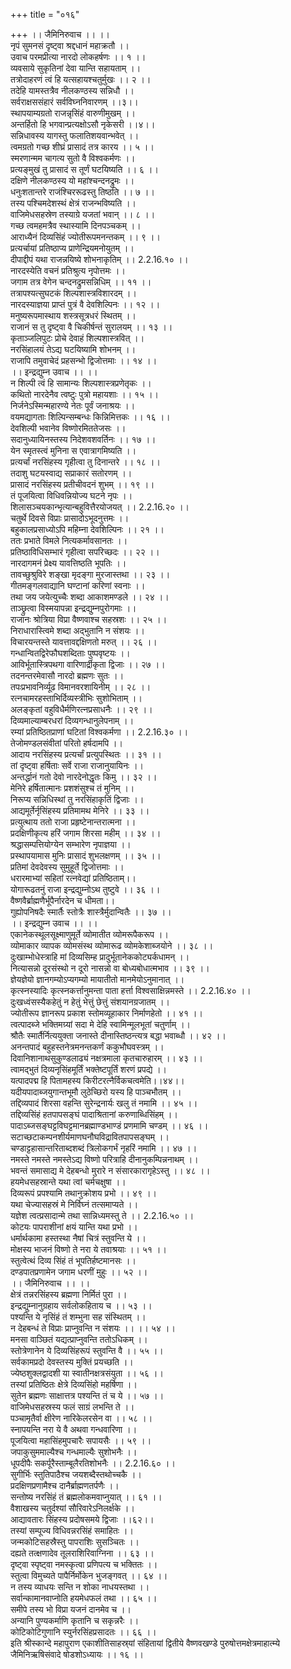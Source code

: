 +++
title = "०१६"

+++
।। जैमिनिरुवाच ।। ।।  
नृपं सुमनसं दृष्ट्वा श्रद्दधानं महाक्रतौ ।।  
उवाच परमप्रीत्या नारदो लोकहर्षणः ।। १ ।।  
व्यवसाये सुकृतिनां देवा यान्ति सहायताम् ।।  
तत्रोदाहरणं त्वं हि यत्सहायश्चतुर्मुखः ।। २ ।।  
तदेहि यामस्तत्रैव नीलकण्ठस्य सन्निधौ ।।  
सर्वराक्षससंहारं सर्वविघ्ननिवारणम् ।।३।।  
स्थापयाम्यग्रतो राजन्नृसिंहं वारुणीमुखम् ।।  
अन्तर्हितो हि भगवान्प्रत्यक्षोऽसौ नृकेसरी ।।४।।  
सन्निधावस्य यागस्तु फलातिशयवान्भवेत् ।।  
त्वमग्रतो गच्छ शीघ्रं प्रासादं तत्र कारय ।। ५ ।।  
स्मरणान्मम चागत्य सुतो वै विश्वकर्मणः ।।  
प्रत्यङ्मुखं तु प्रासादं स तूर्णं घटयिष्यति ।। ६ ।।  
दक्षिणे नीलकण्ठस्य यो महांश्चन्दनद्रुमः ।।  
धनुःशतान्तरे राजंश्चिररूढस्तु तिष्ठति ।। ७ ।।  
तस्य पश्चिमदेशस्थं क्षेत्रं राजन्भविष्यति ।।  
वाजिमेधसहस्रेण तस्याग्रे यजतां भवान् ।। ८ ।।  
गच्छ त्वमहमत्रैव स्थास्यामि दिनपञ्चकम् ।।  
आराध्यैनं दिव्यसिंहं ज्योतीरूपमनन्तकम् ।। ९ ।।  
प्रत्यर्चायां प्रतिष्ठाप्य प्राणेन्द्रियमनोयुतम् ।।  
दीपाद्दीपं यथा राजन्नयिष्ये शोभनाकृतिम् ।। 2.2.16.१० ।।  
नारदस्येति वचनं प्रतिश्रुत्य नृपोत्तमः ।।  
जगाम तत्र वेगेन चन्दनद्रुमसन्निधिम् ।। ११ ।।  
तत्रापश्यत्सुघटकं शिल्पशास्त्रविशारदम् ।।  
नारदस्याज्ञया प्राप्तं पुत्रं वै देवशिल्पिनः ।। १२ ।।  
मनुष्यरूपमास्थाय शस्त्रसूत्रधरं स्थितम् ।।  
राजानं स तु दृष्ट्वा वै चिकीर्षन्तं सुरालयम् ।। १३ ।।  
कृताञ्जलिपुटः प्रोचे देवाहं शिल्पशास्त्रवित् ।।  
नरसिंहालयं तेऽद्य घटयिष्यामि शोभनम् ।।  
राजापि तमुवाचेदं प्रहसन्भो द्विजोत्तमाः ।। १४ ।।  
।। इन्द्रद्युम्न उवाच ।। ।।  
न शिल्पी त्वं हि सामान्यः शिल्पशास्त्रप्रणेतृकः ।।  
कथितो नारदेनैव त्वष्टुः पुत्रो महायशाः ।। १५ ।।  
निर्जनेऽस्मिन्महारण्ये नेतः पूर्वं जनाश्रयः ।।  
वयमद्यागताः शिल्पिन्सम्बन्धः किन्निमित्तकः ।। १६ ।।  
देवशिल्पी भवानेव विष्णोरमिततेजसः ।।  
सदानुध्यायिनस्तस्य निदेशवशवर्तिनः ।। १७ ।।  
येन स्मृतस्त्वं मुनिना स एवात्रागमिष्यति ।।  
प्रत्यर्चां नरसिंहस्य गृहीत्वा तु दिनान्तरे ।। १८ ।।  
तदाशु घटयस्वाद्य सप्राकारं सतोरणम् ।।  
प्रासादं नरसिंहस्य प्रतीचीवदनं शुभम् ।। १९ ।।  
तं पूजयित्वा विधिवन्नियोज्य घटने नृपः ।।  
शिलासञ्चयकान्भृत्यान्बहुवित्तैरयोजयत् ।। 2.2.16.२० ।।  
चतुर्थे दिवसे विप्राः प्रासादोऽभूदनुत्तमः ।।  
बहुकालप्रसाध्योऽपि महिम्ना देवशिल्पिनः ।। २१ ।।  
ततः प्रभाते विमले नित्यकर्मावसानतः ।।  
प्रतिष्ठाविधिसम्भारं गृहीत्वा सपरिच्छदः ।। २२ ।।  
नारदागमनं प्रेक्ष्य यावत्तिष्ठति भूपतिः ।।  
तावच्छुश्रुविरे शङ्खा मृदङ्गा मुरजास्तथा ।। २३ ।।  
गीतमङ्गलवाद्यानि घण्टानां करिणां स्वनाः ।।  
तथा जय जयेत्युच्चैः शब्दा आकाशमण्डले ।। २४ ।।  
ताञ्छ्रुत्वा विस्मयापन्ना इन्द्रद्युम्नपुरोगमाः ।।  
राजानः श्रोत्रिया विप्रा वैष्णवाश्च सहस्रशः ।। २५ ।।  
निराधारास्त्विमे शब्दा अद्भुतानि न संशयः ।।  
विचारयन्तस्ते यावत्तावद्दक्षिणतो मरुत् ।। २६ ।।  
गन्धान्वितद्विरेफौघशब्दिताः पुष्पवृष्टयः ।।  
आविर्भूतास्त्रिपथगा वारिणार्द्रीकृता द्विजाः ।। २७ ।।  
तदनन्तरमेवासौ नारदो ब्रह्मणः सुतः ।।  
तपःप्रभावनिर्व्यूढ विमानवरशायिनीम् ।। २८ ।।  
रत्नचामरहस्ताभिर्दिव्यस्त्रीभिः सुशोभिताम् ।।  
अलङ्कृतां वहुविधैर्मणिरत्नप्रसाधनैः ।। २९ ।।  
दिव्यमाल्याम्बरधरां दिव्यगन्धानुलेपनाम् ।।  
रम्यां प्रतिष्ठितप्राणां घटितां विश्वकर्मणा ।। 2.2.16.३० ।।  
तेजोमण्डलसंवीतां परितो हर्षदामपि ।।  
आदाय नरसिंहस्य प्रत्यर्चां प्रत्युपस्थितः ।। ३१ ।।  
तां दृष्ट्वा हर्षिताः सर्वे राजा राजानुयायिनः ।।  
अन्तर्द्धानं गतो देवो नारदेनोद्धृतः किमु ।। ३२ ।।  
मेनिरे हर्षितात्मानः प्रशशंसुश्च तं मुनिम् ।।  
निरूप्य सन्निधिस्थां तु नरसिंहाकृतिं द्विजाः ।।  
आद्यमूर्तेर्नृसिंहस्य प्रतिमामथ मेनिरे ।। ३३ ।।  
प्रत्युत्थाय ततो राजा प्रहृष्टेनान्तरात्मना ।।  
प्रदक्षिणीकृत्य हरिं जगाम शिरसा महीम् ।। ३४ ।।  
श्रद्धासम्पत्तियोग्येन सम्भारेण नृपाज्ञया ।।  
प्रस्थापयामास मुनिः प्रासादं शुभलक्षणम् ।। ३५ ।।  
प्रतिमां देवदेवस्य सुमुहूर्ते द्विजोत्तमाः ।।  
धरारमाभ्यां सहितां रत्नवेद्यां प्रतिष्ठिताम्।।  
योगारूढतनुं राजा इन्द्रद्युम्नोऽथ तुष्टुवे ।। ३६ ।।  
वैष्णवैर्ब्राह्मणैर्भूपैर्नारदेन च धीमता।।  
गुह्योपनिषदैः स्मार्तैः स्तोत्रैः शास्त्रैर्मुदान्वितैः ।। ३७ ।।  
।। इन्द्रद्युम्न उवाच ।। ।।  
एकानेकस्थूलसूक्ष्माणुमूर्ते व्योमातीत व्योमरूपैकरूप ।।  
व्योमाकार व्यापक व्योमसंस्थ व्योमारूढ व्योमकेशाब्जयोने ।। ३८ ।।  
दुःखाम्भोधेस्त्राहि मां दिव्यसिम्ह प्रादुर्भूतानेककोट्यर्कधामन् ।।  
नित्यासन्नो दूरसंस्थो न दूरो नासन्नो वा बोध्यबोधात्मभाव ।। ३९ ।।  
ज्ञेयज्ञेयो ज्ञानगम्योऽप्यगम्यो मायातीतो मानमेयोऽनुमानात् ।।  
कृत्स्नस्यादिः कृत्स्नकर्त्तानुमन्ता पाता हर्त्ता विश्वसाक्षिन्नमस्ते ।। 2.2.16.४० ।।  
दुःखध्वंसस्यैकहेतुं न हेतुं भेत्तुं छेत्तुं संशयानग्रजातम् ।।  
ज्योतीरूप ज्ञानरूप प्रकाश स्तोमव्यूहाकार निर्माणहेतो ।। ४१ ।।  
त्वत्पादब्जे भक्तिमग्र्यां सदा मे देहि स्वामिन्मूलभूतां चतुर्णाम् ।।  
श्रौतैः स्मार्तैर्नित्ययुक्ता जनास्ते दीनास्तिष्ठन्त्यत्र बद्धा भवाब्धौ ।। ४२ ।।  
अनन्तपादं बहुहस्तनेत्रमनन्तकर्णं ककुभौघवस्त्रम् ।।  
दिवानिशानाथसुकुण्डलाढ्यं नक्षत्रमाला कृतचारुहारम् ।। ४३ ।।  
त्वामद्भुतं दिव्यनृसिंहमूर्तिं भक्तेष्टपूर्तिं शरणं प्रपद्ये ।।  
यत्पादपद्म हि पितामहस्य किरीटरत्नैर्विकचत्वमेति।।४४।।  
यदीयपादाब्जयुगान्तभूमौ लुठेच्छिरो यस्य हि पाञ्चभौतम् ।।  
तद्दिव्यपादं शिरसा वहन्ति सुरेन्द्रनार्यः खलु तं नमामि ।। ४५ ।।  
तद्दिव्यसिंहं हतपापसङ्घं पादाश्रितानां करुणाब्धिसिंहम् ।।  
पादाऽब्जसङ्घट्टविघट्टमानब्रह्माण्डभाण्डं प्रणमामि चण्डम् ।। ४६ ।।  
सटाच्छटाकम्पनशीर्यमाणघनौघविद्रावितपापसङ्घम् ।।  
चण्डाट्टहासान्तरिताब्दशब्दं त्रिलोकगर्भं नृहरिं नमामि ।। ४७ ।।  
नमस्ते नमस्ते नमस्तेऽद्य विष्णो परित्राहि दीनानुकम्पिन्ननाथम् ।।  
भवन्तं समासाद्य मे देहबन्धो मुरारे न संसारकारागृहेऽस्तु ।। ४८ ।।  
हयमेधसहस्रान्ते यथा त्वां चर्मचक्षुषा ।।  
दिव्यरूपं प्रपश्यामि तथानुक्रोशय प्रभो ।। ४९ ।।  
यथा चेज्यासहस्रं मे निर्विघ्नं तत्समाप्यते ।।  
यज्ञेश त्वत्प्रसादान्मे तथा सान्निध्यमस्तु ते ।। 2.2.16.५० ।।  
कोटयः पापराशीनां क्षयं यान्ति यथा प्रभो ।।  
धर्मार्थकामा हस्तस्था नैषां चित्रं स्तुवन्ति ये ।।  
मोक्षस्य भाजनं विष्णो ते नरा ये तवाश्रयाः ।। ५१ ।।  
स्तुत्वेत्थं दिव्य सिंहं तं भूपतिर्हष्टमानसः ।।  
दण्डपातप्रणामेन जगाम धरणीं मुहुः ।। ५२ ।।  
।। जैमिनिरुवाच ।। ।।  
क्षेत्रं तन्नरसिंहस्य ब्रह्मणा निर्मितं पुरा ।।  
इन्द्रद्युम्नानुग्रहाय सर्वलोकहिताय च ।। ५३ ।।  
पश्यन्ति ये नृसिंहं तं शम्भुना सह संस्थितम् ।।  
न देहबन्धं ते विप्राः प्राप्नुवन्ति न संशयः ।। ।। ५४ ।।  
मनसा वाञ्छितं यद्यत्प्राप्नुवन्ति ततोऽधिकम् ।।  
स्तोत्रेणानेन ये दिव्यसिंहरूपं स्तुवन्ति वै ।। ५५ ।।  
सर्वकामप्रदो देवस्तस्य मुक्तिं प्रयच्छति ।।  
ज्येष्ठशुक्लद्वादशी या स्वातीनक्षत्रसंयुता ।। ५६ ।।  
तस्यां प्रतिष्ठितः क्षेत्रे दिव्यसिंहो महर्षिणा ।।  
सुतेन ब्रह्मणः साक्षात्तत्र पश्यन्ति तं च ये ।। ५७ ।।  
वाजिमेधसहस्रस्य फलं साग्रं लभन्ति ते ।।  
पञ्चामृतैर्वा क्षीरेण नारिकेलरसेन वा ।। ५८ ।।  
स्नापयन्ति नरा ये वै अथवा गन्धवारिणा ।।  
पूजयित्वा महासिंहमुपचारैः सपायसैः ।। ५९ ।।  
जपाकुसुममाल्यैश्च गन्धमाल्यैः सुशोभनैः ।।  
धूपदीपैः सकर्पूरैस्ताम्बूलैरतिशोभनैः ।। 2.2.16.६० ।।  
सुगीर्भिः स्तुतिपाठैश्च जयशब्दैस्तथोच्चकै ।।  
प्रदक्षिणप्रणामैश्च दानैर्ब्राह्मणतर्पणैः ।।  
सन्तोष्य नरसिंहं तं ब्रह्मलोकमवाप्नुयात् ।। ६१ ।।  
वैशाखस्य चतुर्दश्यां सौरिवारेऽनिलर्क्षके ।।  
आद्यावतारः सिंहस्य प्रदोषसमये द्विजाः ।।६२।।  
तस्यां सम्पूज्य विधिवन्नरसिंहं समाहितः ।।  
जन्मकोटिसहस्रैस्तु पापराशिः सुसञ्चितः ।।  
दह्यते तत्क्षणादेव तूलराशिरिवाग्निना ।। ६३ ।।  
दृष्ट्वा स्पृष्ट्वा नमस्कृत्वा प्रणिपत्य च भक्तितः ।।  
स्तुत्वा विमुच्यते पापैर्निर्मोकेन भुजङ्गवत् ।। ६४ ।।  
न तस्य व्याधयः सन्ति न शोका नाधयस्तथा ।।  
सर्वान्कामानवाप्नोति हयमेधफलं तथा ।। ६५ ।।  
समीपे तस्य भो विप्रा यजनं दानमेव च ।।  
अन्यानि पुण्यकर्माणि कृतानि च सकृन्नरैः ।।  
कोटिकोटिगुणानि स्युर्नरसिंहप्रसादतः ।। ६६ ।।  
इति श्रीस्कान्दे महापुराण एकाशीतिसाहस्र्यां संहितायां द्वितीये वैष्णवखण्डे पुरुषोत्तमक्षेत्रमाहात्म्ये जैमिनिऋषिसंवादे षोडशोऽध्यायः ।। १६ ।।